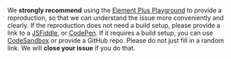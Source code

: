 We **strongly recommend** using the [Element Plus Playground](https://element-plus.run/) to provide a reproduction,
so that we can understand the issue more conveniently and clearly.
If the reproduction does not need a build setup, please provide a link to a [JSFiddle](https://jsfiddle.net/iamkun/ods20k7t/4), or [CodePen](https://codepen.io/iamkun/pen/YzWMaVr).
If it requires a build setup, you can use [CodeSandbox](https://codesandbox.io/s/element-plus-spa-ms973?file=/src/App.vue) or provide a GitHub repo.
Please do not just fill in a random link. We will **close your issue** if you do that.
